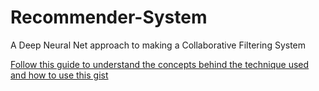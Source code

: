 # Recommender-System
A Deep Neural Net approach to making a Collaborative Filtering System 

[Follow this guide to understand the concepts behind the technique used and how to use this gist](https://towardsdatascience.com/make-your-own-recommendation-system-b596d847296d)
